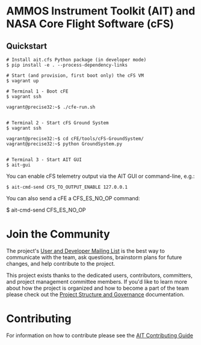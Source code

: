 # AMMOS Instrument Toolkit (AIT) and NASA Core Flight Software (cFS)

## Quickstart

    # Install ait.cfs Python package (in developer mode)
    $ pip install -e . --process-dependency-links

    # Start (and provision, first boot only) the cFS VM
    $ vagrant up

    # Terminal 1 - Boot cFE
    $ vagrant ssh

    vagrant@precise32:~$ ./cfe-run.sh


    # Terminal 2 - Start cFS Ground System
    $ vagrant ssh

    vagrant@precise32:~$ cd cFE/tools/cFS-GroundSystem/
    vagrant@precise32:~$ python GroundSystem.py


    # Terminal 3 - Start AIT GUI
    $ ait-gui

You can enable cFS telemetry output via the AIT GUI or command-line,
e.g.:

    $ ait-cmd-send CFS_TO_OUTPUT_ENABLE 127.0.0.1

You can also send a cFE a CFS_ES_NO_OP command:

 $ ait-cmd-send CFS_ES_NO_OP

# Join the Community

The project's [User and Developer Mailing List](https://groups.google.com/forum/#!forum/ait-dev>) is the best way to communicate with the team, ask questions, brainstorm plans for future changes, and help contribute to the project.

This project exists thanks to the dedicated users, contributors, committers, and project management committee members. If you'd like to learn more about how the project is organized and how to become a part of the team please check out the [Project Structure and Governance](https://github.com/NASA-AMMOS/AIT-Core/wiki/Project-Structure-and-Governance>) documentation.

# Contributing

For information on how to contribute please see the [AIT Contributing Guide](https://github.com/NASA-AMMOS/AIT-Core/wiki/Contributing>)